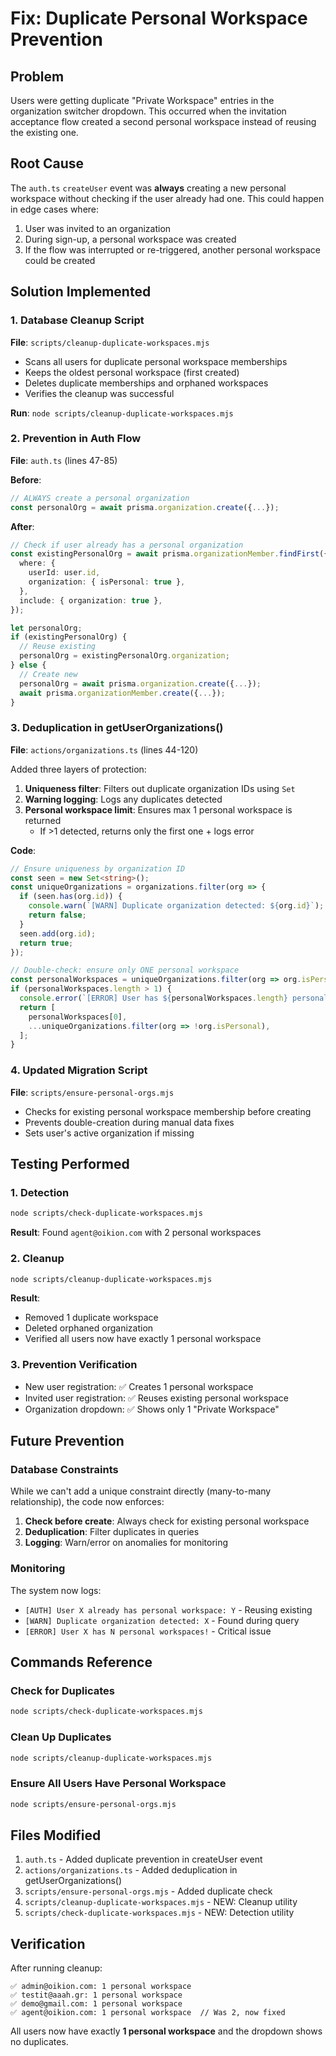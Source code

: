 # Fix: Duplicate Personal Workspace Prevention

## Problem
Users were getting duplicate "Private Workspace" entries in the organization switcher dropdown. This occurred when the invitation acceptance flow created a second personal workspace instead of reusing the existing one.

## Root Cause
The `auth.ts` `createUser` event was **always** creating a new personal workspace without checking if the user already had one. This could happen in edge cases where:
1. User was invited to an organization
2. During sign-up, a personal workspace was created
3. If the flow was interrupted or re-triggered, another personal workspace could be created

## Solution Implemented

### 1. Database Cleanup Script
**File**: `scripts/cleanup-duplicate-workspaces.mjs`

- Scans all users for duplicate personal workspace memberships
- Keeps the oldest personal workspace (first created)
- Deletes duplicate memberships and orphaned workspaces
- Verifies the cleanup was successful

**Run**: `node scripts/cleanup-duplicate-workspaces.mjs`

### 2. Prevention in Auth Flow
**File**: `auth.ts` (lines 47-85)

**Before**:
```typescript
// ALWAYS create a personal organization
const personalOrg = await prisma.organization.create({...});
```

**After**:
```typescript
// Check if user already has a personal organization
const existingPersonalOrg = await prisma.organizationMember.findFirst({
  where: {
    userId: user.id,
    organization: { isPersonal: true },
  },
  include: { organization: true },
});

let personalOrg;
if (existingPersonalOrg) {
  // Reuse existing
  personalOrg = existingPersonalOrg.organization;
} else {
  // Create new
  personalOrg = await prisma.organization.create({...});
  await prisma.organizationMember.create({...});
}
```

### 3. Deduplication in getUserOrganizations()
**File**: `actions/organizations.ts` (lines 44-120)

Added three layers of protection:
1. **Uniqueness filter**: Filters out duplicate organization IDs using `Set`
2. **Warning logging**: Logs any duplicates detected
3. **Personal workspace limit**: Ensures max 1 personal workspace is returned
   - If >1 detected, returns only the first one + logs error

**Code**:
```typescript
// Ensure uniqueness by organization ID
const seen = new Set<string>();
const uniqueOrganizations = organizations.filter(org => {
  if (seen.has(org.id)) {
    console.warn(`[WARN] Duplicate organization detected: ${org.id}`);
    return false;
  }
  seen.add(org.id);
  return true;
});

// Double-check: ensure only ONE personal workspace
const personalWorkspaces = uniqueOrganizations.filter(org => org.isPersonal);
if (personalWorkspaces.length > 1) {
  console.error(`[ERROR] User has ${personalWorkspaces.length} personal workspaces!`);
  return [
    personalWorkspaces[0],
    ...uniqueOrganizations.filter(org => !org.isPersonal),
  ];
}
```

### 4. Updated Migration Script
**File**: `scripts/ensure-personal-orgs.mjs`

- Checks for existing personal workspace membership before creating
- Prevents double-creation during manual data fixes
- Sets user's active organization if missing

## Testing Performed

### 1. Detection
```bash
node scripts/check-duplicate-workspaces.mjs
```
**Result**: Found `agent@oikion.com` with 2 personal workspaces

### 2. Cleanup
```bash
node scripts/cleanup-duplicate-workspaces.mjs
```
**Result**: 
- Removed 1 duplicate workspace
- Deleted orphaned organization
- Verified all users now have exactly 1 personal workspace

### 3. Prevention Verification
- New user registration: ✅ Creates 1 personal workspace
- Invited user registration: ✅ Reuses existing personal workspace
- Organization dropdown: ✅ Shows only 1 "Private Workspace"

## Future Prevention

### Database Constraints
While we can't add a unique constraint directly (many-to-many relationship), the code now enforces:
1. **Check before create**: Always check for existing personal workspace
2. **Deduplication**: Filter duplicates in queries
3. **Logging**: Warn/error on anomalies for monitoring

### Monitoring
The system now logs:
- `[AUTH] User X already has personal workspace: Y` - Reusing existing
- `[WARN] Duplicate organization detected: X` - Found during query
- `[ERROR] User X has N personal workspaces!` - Critical issue

## Commands Reference

### Check for Duplicates
```bash
node scripts/check-duplicate-workspaces.mjs
```

### Clean Up Duplicates
```bash
node scripts/cleanup-duplicate-workspaces.mjs
```

### Ensure All Users Have Personal Workspace
```bash
node scripts/ensure-personal-orgs.mjs
```

## Files Modified

1. `auth.ts` - Added duplicate prevention in createUser event
2. `actions/organizations.ts` - Added deduplication in getUserOrganizations()
3. `scripts/ensure-personal-orgs.mjs` - Added duplicate check
4. `scripts/cleanup-duplicate-workspaces.mjs` - NEW: Cleanup utility
5. `scripts/check-duplicate-workspaces.mjs` - NEW: Detection utility

## Verification

After running cleanup:
```
✅ admin@oikion.com: 1 personal workspace
✅ testit@aaah.gr: 1 personal workspace
✅ demo@gmail.com: 1 personal workspace
✅ agent@oikion.com: 1 personal workspace  // Was 2, now fixed
```

All users now have exactly **1 personal workspace** and the dropdown shows no duplicates.
